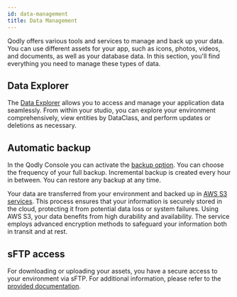 ```yaml
---
id: data-management
title: Data Management
---
```


Qodly offers various tools and services to manage and back up your data. You can use different assets for your app, such as icons, photos, videos, and documents, as well as your database data. In this section, you'll find everything you need to manage these types of data.

## Data Explorer

The [Data Explorer](../data-explorer/data-explorer.md) allows you to access and manage your application data seamlessly. From within your studio, you can explore your environment comprehensively, view entities by DataClass, and perform updates or deletions as necessary.

## Automatic backup

In the Qodly Console you can activate the [backup option](../cloud/dataManagement.md). You can choose the frequency of your full backup. Incremental backup is created every hour in between. You can restore any backup at any time.

Your data are transferred from your environment and backed up in [AWS S3 services](https://aws.amazon.com/s3/). This process ensures that your information is securely stored in the cloud, protecting it from potential data loss or system failures. Using AWS S3, your data benefits from high durability and availability. The service employs advanced encryption methods to safeguard your information both in transit and at rest. 

## sFTP access

For downloading or uploading your assets, you have a secure access to your environment via sFTP. For additional information, please refer to the [provided documentation](../cloud/environmentsOverview.md#access-files-via-sftp). 
